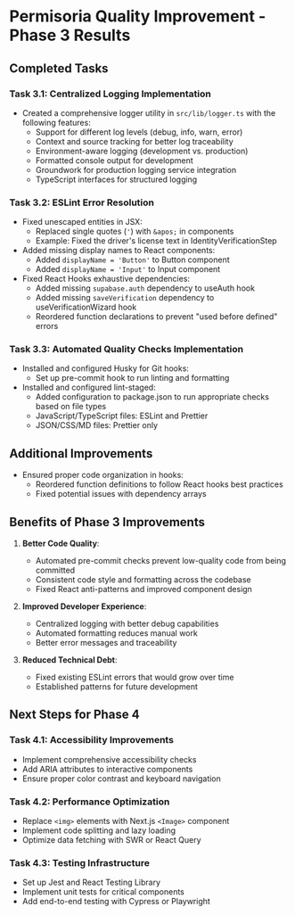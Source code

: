 # Permisoria Quality Improvement - Phase 3 Results

## Completed Tasks

### Task 3.1: Centralized Logging Implementation
- Created a comprehensive logger utility in `src/lib/logger.ts` with the following features:
  - Support for different log levels (debug, info, warn, error)
  - Context and source tracking for better log traceability
  - Environment-aware logging (development vs. production)
  - Formatted console output for development
  - Groundwork for production logging service integration
  - TypeScript interfaces for structured logging

### Task 3.2: ESLint Error Resolution
- Fixed unescaped entities in JSX:
  - Replaced single quotes (`'`) with `&apos;` in components
  - Example: Fixed the driver's license text in IdentityVerificationStep
- Added missing display names to React components:
  - Added `displayName = 'Button'` to Button component
  - Added `displayName = 'Input'` to Input component
- Fixed React Hooks exhaustive dependencies:
  - Added missing `supabase.auth` dependency to useAuth hook
  - Added missing `saveVerification` dependency to useVerificationWizard hook
  - Reordered function declarations to prevent "used before defined" errors

### Task 3.3: Automated Quality Checks Implementation
- Installed and configured Husky for Git hooks:
  - Set up pre-commit hook to run linting and formatting
- Installed and configured lint-staged:
  - Added configuration to package.json to run appropriate checks based on file types
  - JavaScript/TypeScript files: ESLint and Prettier
  - JSON/CSS/MD files: Prettier only

## Additional Improvements
- Ensured proper code organization in hooks:
  - Reordered function definitions to follow React hooks best practices
  - Fixed potential issues with dependency arrays

## Benefits of Phase 3 Improvements
1. **Better Code Quality**:
   - Automated pre-commit checks prevent low-quality code from being committed
   - Consistent code style and formatting across the codebase
   - Fixed React anti-patterns and improved component design

2. **Improved Developer Experience**:
   - Centralized logging with better debug capabilities
   - Automated formatting reduces manual work
   - Better error messages and traceability

3. **Reduced Technical Debt**:
   - Fixed existing ESLint errors that would grow over time
   - Established patterns for future development

## Next Steps for Phase 4

### Task 4.1: Accessibility Improvements
- Implement comprehensive accessibility checks
- Add ARIA attributes to interactive components
- Ensure proper color contrast and keyboard navigation

### Task 4.2: Performance Optimization
- Replace `<img>` elements with Next.js `<Image>` component
- Implement code splitting and lazy loading
- Optimize data fetching with SWR or React Query

### Task 4.3: Testing Infrastructure
- Set up Jest and React Testing Library
- Implement unit tests for critical components
- Add end-to-end testing with Cypress or Playwright 